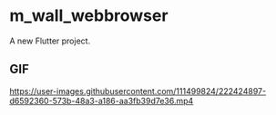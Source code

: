 # m_wall_webbrowser

A new Flutter project.

## GIF
https://user-images.githubusercontent.com/111499824/222424897-d6592360-573b-48a3-a186-aa3fb39d7e36.mp4

